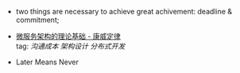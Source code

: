 
* two things are necessary to achieve great achivement: deadline & commitment;

* [微服务架构的理论基础 - 康威定律](https://yq.aliyun.com/articles/8611)  
tag: *沟通成本* *架构设计* *分布式开发*

* Later Means Never
